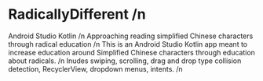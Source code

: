 # RadicallyDifferent /n
Android Studio Kotlin /n
Approaching reading simplified Chinese characters through radical education /n
This is an Android Studio Kotlin app meant to increase education around Simplified Chinese characters through education about radicals. /n
Inudes swiping, scrolling, drag and drop type collision detection, RecyclerView, dropdown menus, intents. /n
